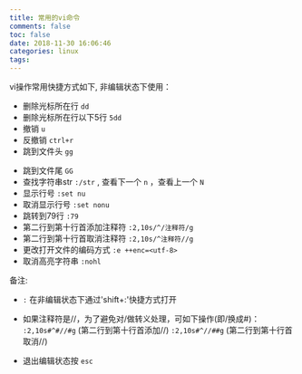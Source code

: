 ```yaml
---
title: 常用的vi命令
comments: false
toc: false
date: 2018-11-30 16:06:46
categories: linux
tags:
---
```


vi操作常用快捷方式如下, 非编辑状态下使用：

* 删除光标所在行 `dd`
* 删除光标所在行以下5行 `5dd`
* 撤销 `u`
* 反撤销 `ctrl+r`
* 跳到文件头 `gg`

<!--more-->

* 跳到文件尾 `GG` 
* 查找字符串str `:/str` , 查看下一个 `n` ，查看上一个 `N`
* 显示行号 `:set nu`
* 取消显示行号 `:set nonu`
* 跳转到79行 `:79`
* 第二行到第十行首添加注释符 `:2,10s/^/注释符/g`
* 第二行到第十行首取消注释符 `:2,10s/^注释符//g`
* 更改打开文件的编码方式 `:e ++enc=<utf-8>`
* 取消高亮字符串 `:nohl`

备注:  

* `:` 在非编辑状态下通过'shift+:'快捷方式打开

* 如果注释符是//，为了避免对/做转义处理，可如下操作(即/换成#)： `:2,10s#^#//#g` (第二行到第十行首添加//) `:2,10s#^//##g` (第二行到第十行首取消//)

* 退出编辑状态按 `esc`
